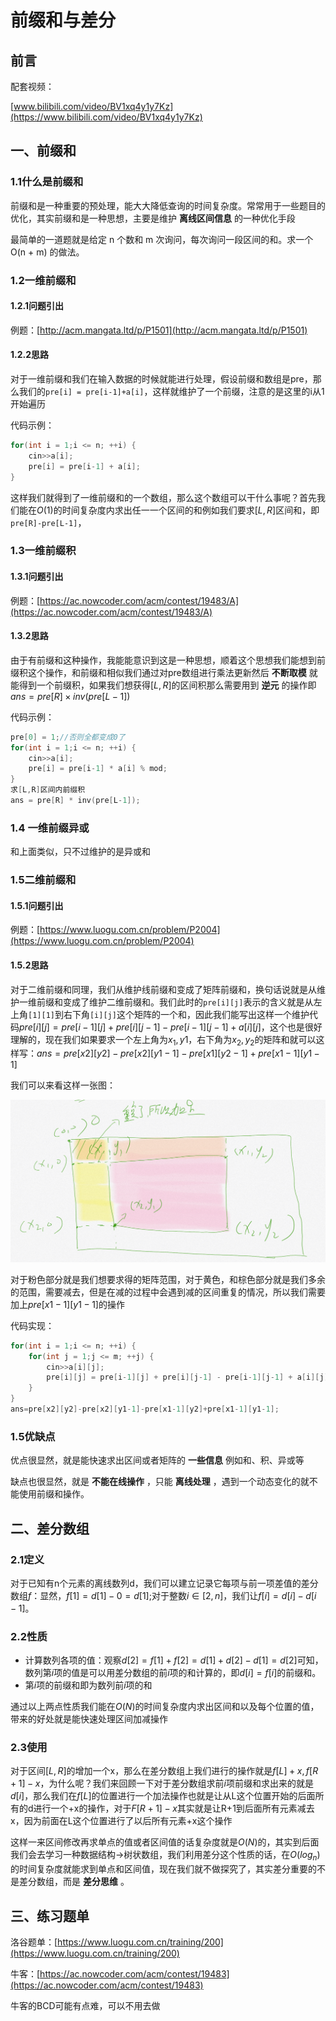 # 前缀和与差分

## 前言

配套视频：

[www.bilibili.com/video/BV1xq4y1y7Kz](https://www.bilibili.com/video/BV1xq4y1y7Kz)


## 一、前缀和

### 1.1什么是前缀和

前缀和是一种重要的预处理，能大大降低查询的时间复杂度。常常用于一些题目的优化，其实前缀和是一种思想，主要是维护 **离线区间信息** 的一种优化手段

最简单的一道题就是给定 n 个数和 m 次询问，每次询问一段区间的和。求一个 O(n + m) 的做法。

### 1.2一维前缀和

#### 1.2.1问题引出

例题：[http://acm.mangata.ltd/p/P1501](http://acm.mangata.ltd/p/P1501)

#### 1.2.2思路

对于一维前缀和我们在输入数据的时候就能进行处理，假设前缀和数组是pre，那么我们的`pre[i] = pre[i-1]+a[i]`，这样就维护了一个前缀，注意的是这里的i从1开始遍历

代码示例：

```c++
for(int i = 1;i <= n; ++i) {
    cin>>a[i];
    pre[i] = pre[i-1] + a[i];
}
```

这样我们就得到了一维前缀和的一个数组，那么这个数组可以干什么事呢？首先我们能在$O(1)$的时间复杂度内求出任一一个区间的和例如我们要求$[L,R]$区间和，即`pre[R]-pre[L-1]`，

### 1.3一维前缀积

#### 1.3.1问题引出

例题：[https://ac.nowcoder.com/acm/contest/19483/A](https://ac.nowcoder.com/acm/contest/19483/A)

#### 1.3.2思路

由于有前缀和这种操作，我能能意识到这是一种思想，顺着这个思想我们能想到前缀积这个操作，和前缀和相似我们通过对pre数组进行乘法更新然后 **不断取模** 就能得到一个前缀积，如果我们想获得$[L,R]$的区间积那么需要用到 **逆元** 的操作即$ans = pre[R] \times inv(pre[L-1])$

代码示例：

```c++
pre[0] = 1;//否则全都变成0了
for(int i = 1;i <= n; ++i) {
    cin>>a[i];
    pre[i] = pre[i-1] * a[i] % mod;
}
求[L,R]区间内前缀积
ans = pre[R] * inv(pre[L-1]);
```



### 1.4 一维前缀异或

和上面类似，只不过维护的是异或和

### 1.5二维前缀和

#### 1.5.1问题引出

例题：[https://www.luogu.com.cn/problem/P2004](https://www.luogu.com.cn/problem/P2004)

#### 1.5.2思路

对于二维前缀和同理，我们从维护线前缀和变成了矩阵前缀和，换句话说就是从维护一维前缀和变成了维护二维前缀和。我们此时的`pre[i][j]`表示的含义就是从左上角`[1][1]`到右下角`[i][j]`这个矩阵的一个和，因此我们能写出这样一个维护代码$pre[i][j]=pre[i-1][j] + pre[i][j-1] - pre[i-1][j-1] + a[i][j]$，这个也是很好理解的，现在我们如果要求一个左上角为$x_1,y1$，右下角为$x_2,y_2$的矩阵和就可以这样写：$ans=pre[x2][y2]-pre[x2][y1-1]-pre[x1][y2-1]+pre[x1-1][y1-1]$

我们可以来看这样一张图：

![image](../image/基础算法/pre_dis.png)

对于粉色部分就是我们想要求得的矩阵范围，对于黄色，和棕色部分就是我们多余的范围，需要减去，但是在减的过程中会遇到减的区间重复的情况，所以我们需要加上$pre[x1-1][y1-1]$的操作

代码实现：

```c++
for(int i = 1;i <= n; ++i) {
    for(int j = 1;j <= m; ++j) {
        cin>>a[i][j];
        pre[i][j] = pre[i-1][j] + pre[i][j-1] - pre[i-1][j-1] + a[i][j];
    }
}
ans=pre[x2][y2]-pre[x2][y1-1]-pre[x1-1][y2]+pre[x1-1][y1-1];
```



### 1.5优缺点

优点很显然，就是能快速求出区间或者矩阵的 **一些信息** 例如和、积、异或等

缺点也很显然，就是 **不能在线操作** ，只能 **离线处理** ，遇到一个动态变化的就不能使用前缀和操作。

## 二、差分数组

### 2.1定义

对于已知有n个元素的离线数列d，我们可以建立记录它每项与前一项差值的差分数组$f$：显然，$f[1]=d[1]-0=d[1];$对于整数$i∈[2,n]$，我们让$f[i]=d[i]-d[i-1]$。

### 2.2性质

- 计算数列各项的值：观察$d[2]=f[1]+f[2]=d[1]+d[2]-d[1]=d[2]$可知，数列第$i$项的值是可以用差分数组的前$i$项的和计算的，即$d[i]=f[i]$的前缀和。
- 第$i$项的前缀和即为数列前$i$项的和

通过以上两点性质我们能在$O(N)$的时间复杂度内求出区间和以及每个位置的值，带来的好处就是能快速处理区间加减操作

### 2.3使用

对于区间$[L,R]$的增加一个x，那么在差分数组上我们进行的操作就是$f[L]+x,f[R+1]-x$，为什么呢？我们来回顾一下对于差分数组求前$i$项前缀和求出来的就是$d[i]$，那么我们在$f[L]$的位置进行一个加法操作也就是让从L这个位置开始的后面所有的d进行一个+x的操作，对于$F[R+1]-x$其实就是让R+1到后面所有元素减去x，因为前面在L这个位置进行了以后所有元素+x这个操作

这样一来区间修改再求单点的值或者区间值的话复杂度就是$O(N)$的，其实到后面我们会去学习一种数据结构->树状数组，我们利用差分这个性质的话，在$O(log_n)$的时间复杂度就能求到单点和区间值，现在我们就不做探究了，其实差分重要的不是差分数组，而是  **差分思维** 。

## 三、练习题单

洛谷题单：[https://www.luogu.com.cn/training/200](https://www.luogu.com.cn/training/200)

牛客：[https://ac.nowcoder.com/acm/contest/19483](https://ac.nowcoder.com/acm/contest/19483)

牛客的BCD可能有点难，可以不用去做
